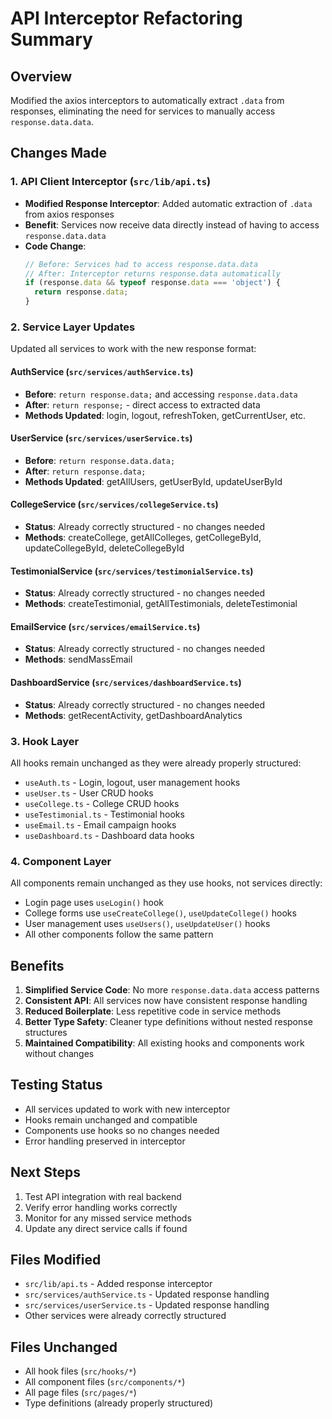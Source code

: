 # API Interceptor Refactoring Summary

## Overview
Modified the axios interceptors to automatically extract `.data` from responses, eliminating the need for services to manually access `response.data.data`.

## Changes Made

### 1. API Client Interceptor (`src/lib/api.ts`)
- **Modified Response Interceptor**: Added automatic extraction of `.data` from axios responses
- **Benefit**: Services now receive data directly instead of having to access `response.data.data`
- **Code Change**:
  ```typescript
  // Before: Services had to access response.data.data
  // After: Interceptor returns response.data automatically
  if (response.data && typeof response.data === 'object') {
    return response.data;
  }
  ```

### 2. Service Layer Updates
Updated all services to work with the new response format:

#### AuthService (`src/services/authService.ts`)
- **Before**: `return response.data;` and accessing `response.data.data`
- **After**: `return response;` - direct access to extracted data
- **Methods Updated**: login, logout, refreshToken, getCurrentUser, etc.

#### UserService (`src/services/userService.ts`)
- **Before**: `return response.data.data;`
- **After**: `return response.data;`
- **Methods Updated**: getAllUsers, getUserById, updateUserById

#### CollegeService (`src/services/collegeService.ts`)
- **Status**: Already correctly structured - no changes needed
- **Methods**: createCollege, getAllColleges, getCollegeById, updateCollegeById, deleteCollegeById

#### TestimonialService (`src/services/testimonialService.ts`)
- **Status**: Already correctly structured - no changes needed
- **Methods**: createTestimonial, getAllTestimonials, deleteTestimonial

#### EmailService (`src/services/emailService.ts`)
- **Status**: Already correctly structured - no changes needed
- **Methods**: sendMassEmail

#### DashboardService (`src/services/dashboardService.ts`)
- **Status**: Already correctly structured - no changes needed
- **Methods**: getRecentActivity, getDashboardAnalytics

### 3. Hook Layer
All hooks remain unchanged as they were already properly structured:
- `useAuth.ts` - Login, logout, user management hooks
- `useUser.ts` - User CRUD hooks
- `useCollege.ts` - College CRUD hooks
- `useTestimonial.ts` - Testimonial hooks
- `useEmail.ts` - Email campaign hooks
- `useDashboard.ts` - Dashboard data hooks

### 4. Component Layer
All components remain unchanged as they use hooks, not services directly:
- Login page uses `useLogin()` hook
- College forms use `useCreateCollege()`, `useUpdateCollege()` hooks
- User management uses `useUsers()`, `useUpdateUser()` hooks
- All other components follow the same pattern

## Benefits

1. **Simplified Service Code**: No more `response.data.data` access patterns
2. **Consistent API**: All services now have consistent response handling
3. **Reduced Boilerplate**: Less repetitive code in service methods
4. **Better Type Safety**: Cleaner type definitions without nested response structures
5. **Maintained Compatibility**: All existing hooks and components work without changes

## Testing Status
- All services updated to work with new interceptor
- Hooks remain unchanged and compatible
- Components use hooks so no changes needed
- Error handling preserved in interceptor

## Next Steps
1. Test API integration with real backend
2. Verify error handling works correctly
3. Monitor for any missed service methods
4. Update any direct service calls if found

## Files Modified
- `src/lib/api.ts` - Added response interceptor
- `src/services/authService.ts` - Updated response handling
- `src/services/userService.ts` - Updated response handling
- Other services were already correctly structured

## Files Unchanged
- All hook files (`src/hooks/*`)
- All component files (`src/components/*`)
- All page files (`src/pages/*`)
- Type definitions (already properly structured) 